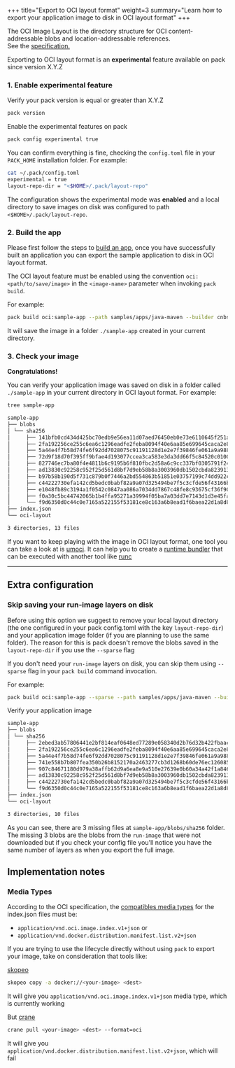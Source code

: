 +++
title="Export to OCI layout format"
weight=3
summary="Learn how to export your application image to disk in OCI layout format"
+++

<div class="quote mb-4">
    The OCI Image Layout is the directory structure for OCI content-addressable blobs and location-addressable references.
    <div class="author">See the <a href="https://github.com/opencontainers/image-spec/blob/main/image-layout.md">specification.</a></div>
</div>

Exporting to OCI layout format is an **experimental** feature available on pack since version X.Y.Z

### 1. Enable experimental feature

Verify your pack version is equal or greater than X.Y.Z

```bash
pack version
```

Enable the experimental features on pack

```bash
pack config experimental true
```

You can confirm everything is fine, checking the `config.toml` file in your `PACK_HOME` installation folder. For example:

```bash
cat ~/.pack/config.toml
experimental = true
layout-repo-dir = "<$HOME>/.pack/layout-repo"
```

The configuration shows the experimental mode was **enabled** and a local directory to save images on disk was configured to path `<$HOME>/.pack/layout-repo`.

### 2. Build the app

Please first follow the steps to [build an app](/docs/app-developer-guide/build-an-app), once you have successfully built an application you can export the sample application to disk in OCI layout format. 

The OCI layout feature must be enabled using the convention `oci:<path/to/save/image>` in the `<image-name>` parameter when invoking `pack build`.

For example:

```bash
pack build oci:sample-app --path samples/apps/java-maven --builder cnbs/sample-builder:bionic
```

It will save the image in a folder `./sample-app` created in your current directory.

### 3. Check your image

**Congratulations!**

You can verify your application image was saved on disk in a folder called `./sample-app` in your current directory in OCI layout format. For example:

```bash
tree sample-app

sample-app
├── blobs
│ └── sha256
│     ├── 141bfb0cd434d425bc70edb9e56ea11d07aed76450eb0e73e6110645f251a8d3
│     ├── 2fa192256ce255c6ea6c1296eadfe2feba8094f40e6aa85e699645caca2e85d8
│     ├── 5a44e4f7b58d74fe6f92dd7028075c91191128d1e2e7f39846fe061a9a98836e
│     ├── 72d9f18d70f395ff9bfae4d193077ccea3ca583e3da3dd66f5c84520c0100727
│     ├── 827746ec7ba80f4e4811b6c9195b6f810fbc2d58a6c9cc337bf0305791f24e97
│     ├── ad13830c92258c952f25d561d8bf7d9eb58b8a3003960db1502cbda8239130b5
│     ├── b97b58b190d5f731c879b0f7446a2bd554863b51851e03757199c74dd922ce61
│     ├── c44222730efa142cd5bedc0babf82a9a07d325494be7f5c3cfde56f43166b65f
│     ├── e1048fb89c3194a1f0542c0847aa086a7034dd7867c48fe8c93675cf36f90610
│     ├── f0a30c5bc44742065b1b4ffa95271a39994f05ba7a03dd7e7143d1d3e45fa0b1
│     └── f9d6350d0c44c0e7165a522155f53181ce8c163a6b8ead1f6baea22d1a8d8a78
├── index.json
└── oci-layout  

3 directories, 13 files
```
If you want to keep playing with the image in  OCI layout format, one tool you can take a look at is [umoci](https://umo.ci/). It can help you to create a 
[runtime bundler](https://github.com/opencontainers/runtime-spec) that can be executed with another tool like [runc](https://github.com/opencontainers/runc)

---

## Extra configuration

### Skip saving your run-image layers on disk

Before using this option we suggest to remove your local layout directory (the one configured in your pack config.toml with the key `layout-repo-dir`) and 
your application image folder (if you are planning to use the same folder). The reason for this is pack doesn't remove the blobs saved in the `layout-repo-dir` if you use the `--sparse` flag 

If you don't need your `run-image` layers on disk, you can skip them using `--sparse` flag in your `pack build` command invocation.

For example:

```bash
pack build oci:sample-app --sparse --path samples/apps/java-maven --builder cnbs/sample-builder:bionic
```

Verify your application image

```bash
sample-app
├── blobs
│ └── sha256
│     ├── 2ebed3ab57806441e2bf814eaf0648ed77289e058340d2b76d32b422fbaac5d8
│     ├── 2fa192256ce255c6ea6c1296eadfe2feba8094f40e6aa85e699645caca2e85d8
│     ├── 5a44e4f7b58d74fe6f92dd7028075c91191128d1e2e7f39846fe061a9a98836e
│     ├── 741e558b7b807fea350b26b8152170a2463277cb3d1268b60de76ec12608518a
│     ├── 907c84671180d979a38affb62d9a6ea8e9a510e27639e0b60a34a42f1a846ddc
│     ├── ad13830c92258c952f25d561d8bf7d9eb58b8a3003960db1502cbda8239130b5
│     ├── c44222730efa142cd5bedc0babf82a9a07d325494be7f5c3cfde56f43166b65f
│     └── f9d6350d0c44c0e7165a522155f53181ce8c163a6b8ead1f6baea22d1a8d8a78
├── index.json
└── oci-layout

3 directories, 10 files
```

As you can see, there are 3 missing files at `sample-app/blobs/sha256` folder. The missing 3 blobs are the blobs from the 
`run-image` that were not downloaded but if you check your config file you'll notice you have the same number of layers as 
when you export the full image.

## Implementation notes

### Media Types

According to the OCI specification, the [compatibles media types](https://github.com/opencontainers/image-spec/blob/main/media-types.md#compatibility-matrix) for the index.json files must be:

- `application/vnd.oci.image.index.v1+json` or
- `application/vnd.docker.distribution.manifest.list.v2+json` 

If you are trying to use the lifecycle directly without using `pack` to export your image, take on consideration that tools like:

[skopeo](https://github.com/containers/skopeo)
```bash
skopeo copy -a docker://<your-image> <dest>
```
It will give you `application/vnd.oci.image.index.v1+json` media type, which is currently working

But [crane](https://github.com/google/go-containerregistry/tree/main/cmd/crane) 

```bash
crane pull <your-image> <dest> --format=oci
```
It will give you `application/vnd.docker.distribution.manifest.list.v2+json`, which will fail





